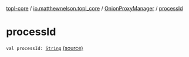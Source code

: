 [topl-core](../../index.md) / [io.matthewnelson.topl_core](../index.md) / [OnionProxyManager](index.md) / [processId](./process-id.md)

# processId

`val processId: `[`String`](https://kotlinlang.org/api/latest/jvm/stdlib/kotlin/-string/index.html) [(source)](https://github.com/05nelsonm/TorOnionProxyLibrary-Android/blob/master/topl-core/src/main/java/io/matthewnelson/topl_core/OnionProxyManager.kt#L694)